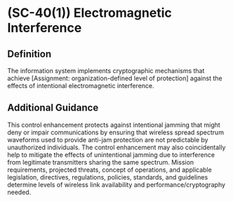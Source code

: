 
# (SC-40(1)) Electromagnetic Interference

## Definition

The information system implements cryptographic mechanisms that achieve [Assignment: organization-defined level of protection] against the effects of intentional electromagnetic interference.

## Additional Guidance

This control enhancement protects against intentional jamming that might deny or impair communications by ensuring that wireless spread spectrum waveforms used to provide anti-jam protection are not predictable by unauthorized individuals. The control enhancement may also coincidentally help to mitigate the effects of unintentional jamming due to interference from legitimate transmitters sharing the same spectrum. Mission requirements, projected threats, concept of operations, and applicable legislation, directives, regulations, policies, standards, and guidelines determine levels of wireless link availability and performance/cryptography needed.
